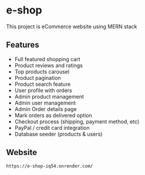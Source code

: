 # e-shop
This project is eCommerce website using MERN stack

## Features
   - Full featured shopping cart
   - Product reviews and ratings
   - Top products carousel
   - Product pagination
   - Product search feature
   - User profile with orders
   - Admin product management
   - Admin user management
   - Admin Order details page
   - Mark orders as delivered option
   - Checkout process (shipping, payment method, etc)
   - PayPal / credit card integration
   - Database seeder (products & users)
     
## Website
  ``` https://e-shop-iq54.onrender.com/ ```
